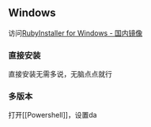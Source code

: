 ## Windows

访问[RubyInstaller for Windows - 国内镜像](https://rubyinstaller.cn/)

### 直接安装

直接安装无需多说，无脑点点就行

### 多版本

打开[[Powershell]]，设置da

